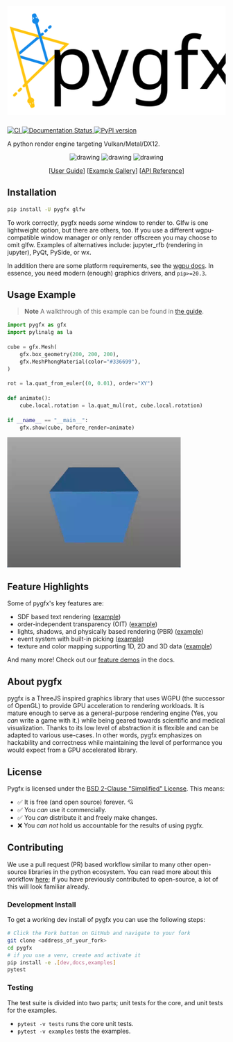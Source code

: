 <h1 align="center"><img src="docs/_static/pygfx_with_name.svg" width="600"/></h1>

[![CI ](https://github.com/pygfx/pygfx/workflows/CI/badge.svg)
](https://github.com/pygfx/pygfx/actions)
[![Documentation Status
](https://readthedocs.org/projects/pygfx/badge/?version=latest)
](https://pygfx.readthedocs.io/en/latest/?badge=latest)
[![PyPI version ](https://badge.fury.io/py/pygfx.svg)
](https://badge.fury.io/py/pygfx)

A python render engine targeting Vulkan/Metal/DX12.

<p align="center">
<img src="./docs/_static/readme_sponza.png" alt="drawing" width="200"/>
<img src="./docs/_static/readme_pbr_example.webp" alt="drawing" width="200"/>
<img src="./docs/_static/readme_torus_knot_wire.png" alt="drawing" width="200"/>
</p>
<p align="center">
[<a href="https://pygfx.readthedocs.io/en/latest/guide.html">User Guide</a>]
[<a href="https://pygfx.readthedocs.io/en/latest/_gallery/index.html">Example Gallery</a>]
[<a href="https://pygfx.readthedocs.io/en/latest/reference.html">API Reference</a>]
</p>

## Installation

```bash
pip install -U pygfx glfw
```

To work correctly, pygfx needs _some_ window to render to. Glfw is one
lightweight option, but there are others, too. If you use a different
wgpu-compatible window manager or only render offscreen you may choose to omit
glfw. Examples of alternatives include: jupyter_rfb (rendering in jupyter),
PyQt, PySide, or wx.

In addition there are some platform
requirements, see the [wgpu docs](https://wgpu-py.readthedocs.io/en/stable/start.html). In
essence, you need modern (enough) graphics drivers, and `pip>=20.3`.

## Usage Example

> **Note**
> A walkthrough of this example can be found in [the
> guide](https://pygfx.readthedocs.io/en/latest/guide.html#how-to-use-pygfx).

```python
import pygfx as gfx
import pylinalg as la

cube = gfx.Mesh(
    gfx.box_geometry(200, 200, 200),
    gfx.MeshPhongMaterial(color="#336699"),
)

rot = la.quat_from_euler((0, 0.01), order="XY")

def animate():
    cube.local.rotation = la.quat_mul(rot, cube.local.rotation)

if __name__ == "__main__":
    gfx.show(cube, before_render=animate)

```
<img src="./docs/_static/guide_rotating_cube.gif" alt="drawing" width="400"/>


## Feature Highlights
Some of pygfx's key features are:

- SDF based text rendering ([example](
  https://pygfx.readthedocs.io/en/latest/_gallery/feature_demo/text_contrast.html))
- order-independent transparency (OIT) ([example](
  https://pygfx.readthedocs.io/en/latest/_gallery/feature_demo/transparency2.html))
- lights, shadows, and physically based rendering (PBR) ([example](
  https://pygfx.readthedocs.io/en/latest/_gallery/feature_demo/pbr.html))
- event system with built-in picking ([example](
  https://pygfx.readthedocs.io/en/latest/_gallery/feature_demo/picking_points.html))
- texture and color mapping supporting 1D, 2D and 3D data ([example](
  https://pygfx.readthedocs.io/en/latest/_gallery/feature_demo/colormap_channels.html))


And many more! Check out our [feature demos](
https://pygfx.readthedocs.io/en/latest/_gallery/index.html) in the docs.

## About pygfx

pygfx is a ThreeJS inspired graphics library that uses WGPU (the successor of
OpenGL) to provide GPU acceleration to rendering workloads. It is mature enough
to serve as a general-purpose rendering engine (Yes, you _can_ write a game with
it.) while being geared towards scientific and medical visualization. Thanks to
its low level of abstraction it is flexible and can be adapted to various
use-cases. In other words, pygfx emphasizes on hackability and correctness while
maintaining the level of performance you would expect from a GPU accelerated
library.

## License

Pygfx is licensed under the [BSD 2-Clause "Simplified" License](LICENSE). This means:

- :white_check_mark: It is free (and open source) forever. :cupid:
- :white_check_mark: You _can_ use it commercially.
- :white_check_mark: You _can_ distribute it and freely make changes.
- :x: You _can not_ hold us accountable for the results of using pygfx.

## Contributing
We use a pull request (PR) based workflow similar to many other open-source
libraries in the python ecosystem. You can read more about this workflow
[here](https://docs.github.com/en/get-started/quickstart/github-flow);
if you have previously contributed to open-source, a lot of this will look
familiar already.

### Development Install
To get a working dev install of pygfx you can use the following steps:

```bash
# Click the Fork button on GitHub and navigate to your fork
git clone <address_of_your_fork>
cd pygfx
# if you use a venv, create and activate it
pip install -e .[dev,docs,examples]
pytest
```

### Testing

The test suite is divided into two parts; unit tests for the core, and unit
tests for the examples.

* `pytest -v tests` runs the core unit tests.
* `pytest -v examples` tests the examples.
